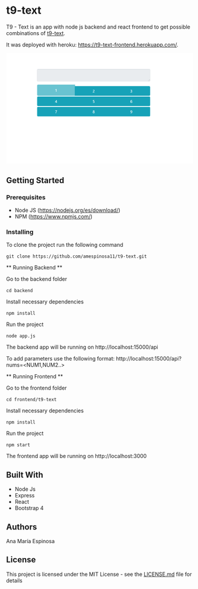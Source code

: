 # t9-text
T9 - Text is an app with node js backend and react frontend to get possible combinations of [t9-text](https://en.wikipedia.org/wiki/T9_(predictive_text)).

It was deployed with heroku: https://t9-text-frontend.herokuapp.com/.

![alt text](https://github.com/amespinosa11/t9-text/blob/master/demo.PNG)

## Getting Started

### Prerequisites
- Node JS (https://nodejs.org/es/download/)
- NPM (https://www.npmjs.com/)

### Installing

To clone the project run the following command
```
git clone https://github.com/amespinosa11/t9-text.git
```

** Running Backend **

Go to the backend folder
```
cd backend
```

Install necessary dependencies
```
npm install
```

Run the project
```
node app.js
```

The backend app will be running on http://localhost:15000/api

To add parameters use the following format: http://localhost:15000/api?nums=<NUM1,NUM2..>

** Running Frontend **

Go to the frontend folder
```
cd frontend/t9-text
```

Install necessary dependencies
```
npm install
```

Run the project
```
npm start
```

The frontend app will be running on http://localhost:3000

## Built With
- Node Js
- Express
- React
- Bootstrap 4

## Authors
Ana María Espinosa

## License
This project is licensed under the MIT License - see the [LICENSE.md](https://github.com/amespinosa11/t9-text/blob/master/LICENSE) file for details
